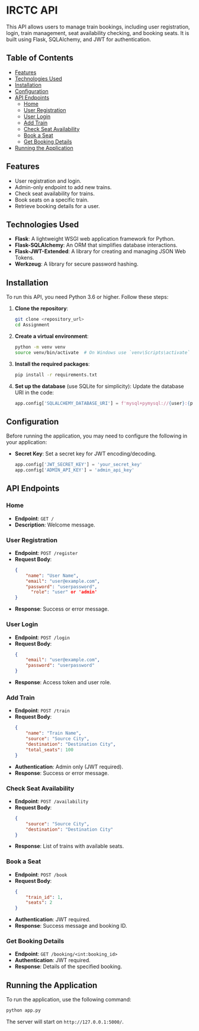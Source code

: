 # IRCTC API

 This API allows users to manage train bookings, including user registration, login, train management, seat availability checking, and booking seats. It is built using Flask, SQLAlchemy, and JWT for authentication.

## Table of Contents

- [Features](#features)
- [Technologies Used](#technologies-used)
- [Installation](#installation)
- [Configuration](#configuration)
- [API Endpoints](#api-endpoints)
  - [Home](#home)
  - [User Registration](#user-registration)
  - [User Login](#user-login)
  - [Add Train](#add-train)
  - [Check Seat Availability](#check-seat-availability)
  - [Book a Seat](#book-a-seat)
  - [Get Booking Details](#get-booking-details)
- [Running the Application](#running-the-application)

## Features

- User registration and login.
- Admin-only endpoint to add new trains.
- Check seat availability for trains.
- Book seats on a specific train.
- Retrieve booking details for a user.

## Technologies Used

- **Flask**: A lightweight WSGI web application framework for Python.
- **Flask-SQLAlchemy**: An ORM that simplifies database interactions.
- **Flask-JWT-Extended**: A library for creating and managing JSON Web Tokens.
- **Werkzeug**: A library for secure password hashing.

## Installation

To run this API, you need Python 3.6 or higher. Follow these steps:

1. **Clone the repository**:
   ```bash
   git clone <repository_url>
   cd Assignment
   ```

2. **Create a virtual environment**:
   ```bash
   python -m venv venv
   source venv/bin/activate  # On Windows use `venv\Scripts\activate`
   ```

3. **Install the required packages**:
   ```bash
   pip install -r requirements.txt
   ```

4. **Set up the database** (use SQLite for simplicity):
   Update the database URI in the code:
   ```python
   app.config['SQLALCHEMY_DATABASE_URI'] = f'mysql+pymysql://{user}:{pwd}@{host}/{database}'
   ```

## Configuration

Before running the application, you may need to configure the following in your application:

- **Secret Key**: Set a secret key for JWT encoding/decoding.
   ```python
   app.config['JWT_SECRET_KEY'] = 'your_secret_key'
   app.config['ADMIN_API_KEY'] = 'admin_api_key'
   ```

## API Endpoints

### Home
- **Endpoint**: `GET /`
- **Description**: Welcome message.

### User Registration
- **Endpoint**: `POST /register`
- **Request Body**:
  ```json
  {
      "name": "User Name",
      "email": "user@example.com",
      "password": "userpassword",
        "role": "user" or 'admin'
  }
  ```
- **Response**: Success or error message.

### User Login
- **Endpoint**: `POST /login`
- **Request Body**:
  ```json
  {
      "email": "user@example.com",
      "password": "userpassword"
  }
  ```
- **Response**: Access token and user role.

### Add Train
- **Endpoint**: `POST /train`
- **Request Body**:
  ```json
  {
      "name": "Train Name",
      "source": "Source City",
      "destination": "Destination City",
      "total_seats": 100
  }
  ```
- **Authentication**: Admin only (JWT required).
- **Response**: Success or error message.

### Check Seat Availability
- **Endpoint**: `POST /availability`
- **Request Body**:
  ```json
  {
      "source": "Source City",
      "destination": "Destination City"
  }
  ```
- **Response**: List of trains with available seats.

### Book a Seat
- **Endpoint**: `POST /book`
- **Request Body**:
  ```json
  {
      "train_id": 1,
      "seats": 2
  }
  ```
- **Authentication**: JWT required.
- **Response**: Success message and booking ID.

### Get Booking Details
- **Endpoint**: `GET /booking/<int:booking_id>`
- **Authentication**: JWT required.
- **Response**: Details of the specified booking.

## Running the Application

To run the application, use the following command:

```bash
python app.py
```

The server will start on `http://127.0.0.1:5000/`.

